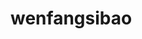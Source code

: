 # wenfangsibao
<!DOCTYPE html>
<html>
	<head>
		<meta charset="utf-8">
		<meta http-equiv="X-UA-Compatible" content="IE=edge">
		<meta name="viewport" content="width=device-width,initial-scale=1.0">
		<title>文房四宝-笔</title>		
		<link rel="stylesheet" href="static/mycss.css">
		<meta name="viewport" content="width=device-width, initial-scale=1">
		<link rel="stylesheet" href="https://cdn.staticfile.org/twitter-bootstrap/4.3.1/css/bootstrap.min.css">
		<script src="https://cdn.staticfile.org/jquery/3.2.1/jquery.min.js"></script>
		<script src="https://cdn.staticfile.org/popper.js/1.15.0/umd/popper.min.js"></script>
		<script src="https://cdn.staticfile.org/twitter-bootstrap/4.3.1/js/bootstrap.min.js"></script>
		<script src="https://cdn.staticfile.org/jquery/2.1.1/jquery.min.js"></script>
			<script src="https://cdn.staticfile.org/twitter-bootstrap/3.3.7/js/bootstrap.min.js"></script>
		<style type="text/css">
			/* a:hover{
				background-color: #896d58;
				border-radius: 20px;
			}
			a{
				display: inline-block;
				width: 200px;
				height: 50px;
				font-size: 17px;
				text-align: center;
				line-height: 50px;
				text-decoration: none;
				color: #fff;
			} */
			body{
				background-image: url('img/bj.PNG');
			}
			input[type=text] {
			  width: 130px;
			  box-sizing: border-box;
			  border: 2px solid #ccc;
			  border-radius: 4px;
			  font-size: 16px;
			  background-color: white;
			  background-image: url('https://static.runoob.com/images/mix/searchicon.png');
			  background-position: 10px 10px; 
			  background-repeat: no-repeat;
			  padding: 12px 20px 12px 40px;
			  -webkit-transition: width 0.4s ease-in-out;
			  transition: width 0.4s ease-in-out;
			}
			
			input[type=text]:focus {
			  width: 100%;
			}
		
		</style>
		
	</head>
	<body>
		<div class="bigbox">
			<nav>定义导航链接的部分
				<a href="new_file.html"><svg t="1686040785079" class="icon" viewBox="0 0 1199 1024" version="1.1" xmlns="http://www.w3.org/2000/svg" p-id="9671" width="30" height="30"><path d="M599.883366 36.485018 14.397338 622.032998l237.705 0 0 383.981 222.536 0c38.057984-82.68503 101.058048-151.528038 179.386982-196.925952-0.27095-17.363968-0.420966-36.896051-0.134963-62.398976-90.196992 44.91305-164.726989 116.515021-213.204992 204.47703L306.957344 951.166101 306.957344 567.178 143.639344 567.178l455.873024-455.873024L1055.391334 567.178035 892.074344 567.178035l0 383.989L745.790344 951.167035l0 54.848 201.139 0L946.929344 622.033l237.705 0L599.883366 36.485018z" p-id="9672" fill="#ffffff"></path></svg>首页</a>
			    <a href="maobi.html"><svg t="1686040003998" class="icon" viewBox="0 0 1245 1024" version="1.1" xmlns="http://www.w3.org/2000/svg" p-id="3388" width="25" height="25"><path d="M134.325343 736.153142S575.645846 179.703469 959.425701 115.700267C511.690516 294.832638 0 1024 0 1024h498.909024a37.195578 37.195578 0 0 0-38.296606-25.562984H63.955331a1934.935975 1934.935975 0 0 1 140.740024-147.106834c255.869193-12.781492 479.71285-38.296605 633.234366-255.869194 25.562984-51.173839-19.148303-44.759157-31.977666-44.759157 121.543851-51.173839 383.779854-243.03983 345.387508-339.020697-19.148303-19.148303-31.977665-6.414681-31.977665-6.414681s198.280673-127.910661 95.741513-185.499182-358.21687 31.977665-358.216871 31.977666 19.148303-38.296605-38.296605-38.296605a711.407311 711.407311 0 0 0-377.221561 166.255137s0-51.173839-31.977665-31.977666c-441.368374 275.017496-275.065366 588.427338-275.065366 588.427339z" p-id="3389" fill="#e6e6e6"></path></svg>毛笔</a>
				<a href="moshui.html"><svg t="1686384869219" class="icon" viewBox="0 0 1024 1024" version="1.1" xmlns="http://www.w3.org/2000/svg" p-id="2793" width="35" height="35"><path d="M605.2 544.8H345.7c-6.6 0-12-5.4-12-12V456c0-6.6 5.4-12 12-12h259.4c6.6 0 12 5.4 12 12v76.8c0.1 6.7-5.3 12-11.9 12z m-247.5-24h235.4V468H357.7v52.8z" fill="#ffffff" p-id="2794"></path><path d="M710.4 924.2H240.5c-6.6 0-12-5.4-12-12V770.8c0-82.6 64.8-150.4 146.3-155v-83c0-6.6 5.4-12 12-12H564c6.6 0 12 5.4 12 12v83c81.5 4.7 146.3 72.4 146.3 155v141.4c0.1 6.6-5.3 12-11.9 12z m-457.9-24h445.8V770.8c0-72.4-58.9-131.3-131.3-131.3-8.3 0-15-6.7-15-15v-79.7H398.9v79.7c0 8.3-6.7 15-15 15-72.4 0-131.3 58.9-131.3 131.3v129.4z" fill="#ffffff" p-id="2795"></path><path d="M557.2 815c-32.1 0-62.5-8-90.2-24-45.5-26.3-96.3-35.9-151.2-28.6-41.4 5.5-69.7 19.1-69.9 19.3L235.3 760c1.3-0.6 31.4-15.2 76.4-21.4 41.7-5.7 104.5-4.8 167.3 31.5 44.6 25.7 95.4 27.8 151.1 6.2 42.6-16.5 72.2-41.4 72.5-41.6l15.6 18.3c-1.3 1.1-32.4 27.4-78.7 45.5-28.1 11-55.8 16.4-82.3 16.5z" fill="#ffffff" p-id="2796"></path><path d="M322.5 867.2c-1.9 0-3.8-0.4-5.6-1.4-5.9-3.1-8.1-10.3-5-16.2l393.2-745.9c2-3.8 5.9-6.2 10.2-6.4 4.3-0.2 8.3 2 10.6 5.6 2.4 3.8 58.8 94.9 28.9 162.5-13.6 30.8-42.3 51.3-85.4 61-1.1 16.3-6.4 47.8-29.4 66.5-16.8 13.7-39.2 17.7-66.5 12L333.1 860.8c-2.1 4.1-6.3 6.4-10.6 6.4z m262.7-484.5c16.7 2.3 30-0.5 39.6-8.3 21.8-17.7 20.9-56.9 20.8-57.3-0.2-6 4-11.2 9.9-12.3 40.2-7.2 66.2-23.7 77.3-49 17.5-39.7-3.2-93-17-121L585.2 382.7z" fill="#ffffff" p-id="2797"></path></svg>墨</a>
				<a href="zhizhang.html"><svg t="1686040586942" class="icon" viewBox="0 0 1352 1024" version="1.1" xmlns="http://www.w3.org/2000/svg" p-id="7403" width="30" height="30"><path d="M314.843459 798.682145a25.155241 25.155241 0 0 1-17.772725-42.927966l177.007704-177.007704a25.145168 25.145168 0 1 1 35.55984 35.55984l-177.007704 177.007704a25.126459 25.126459 0 0 1-17.787115 7.368126z" fill="#ffffff" p-id="7404"></path><path d="M314.872241 798.682145a25.155241 25.155241 0 0 1-21.399224-11.886859L3.856753 320.070583a25.155241 25.155241 0 0 1 34.538089-34.638825l466.753485 289.688218a25.15668 25.15668 0 0 1-26.522374 42.755275L103.153758 384.84389l233.132098 375.429022a25.14085 25.14085 0 0 1-21.341661 38.409233z" fill="#ffffff" p-id="7405"></path><path d="M347.021445 492.948107a25.14085 25.14085 0 0 1-18.909604-41.733524l112.651732-128.769507a25.155241 25.155241 0 0 1 37.86238 33.099002L412.730158 430.865893l55.735841-9.641883a25.14085 25.14085 0 0 1 8.562567 49.547766l-125.704251 21.744605a24.263007 24.263007 0 0 1-4.30287 0.431726z" fill="#ffffff" p-id="7406"></path><path d="M572.382473 814.785529a25.14085 25.14085 0 0 1-10.73559-47.892817l273.599225-128.769506a25.145168 25.145168 0 0 1 21.413615 45.503931l-273.599225 128.798289a25.011332 25.011332 0 0 1-10.678025 2.360103z" fill="#ffffff" p-id="7407"></path><path d="M699.094085 905.318493a25.270368 25.270368 0 0 1-14.54917-4.677033l-112.651732-80.473746a25.155241 25.155241 0 0 1 29.184685-40.942026l102.592514 73.278311 210.955766-64.039372 243.335225-133.835093-179.698797 40.826899a24.853033 24.853033 0 0 1-5.569266 0.633198h-112.579778a25.155241 25.155241 0 1 1 0-50.296092h109.845512l351.324315-79.840548a25.14085 25.14085 0 0 1 17.68638 46.554466L936.543444 833.810259a26.666283 26.666283 0 0 1-4.820942 2.014722l-225.317855 68.414197a25.486231 25.486231 0 0 1-7.310562 1.079315zM847.161749 618.50845a25.212805 25.212805 0 0 1-24.881815-28.983213L885.038519 181.587239l-173.409986 349.698146a25.14085 25.14085 0 1 1-45.043424-22.349021L911.920665 13.991164a25.14085 25.14085 0 0 1 47.374745 15.009677l-87.381365 568.180339a25.155241 25.155241 0 0 1-24.752296 21.32727z" fill="#ffffff" p-id="7408"></path><path d="M540.161314 1023.971218a25.155241 25.155241 0 0 1-24.838642-28.983212l32.177986-209.18569a24.63717 24.63717 0 0 1 0.66198-3.022083l76.444303-269.584172a25.126459 25.126459 0 0 1 38.351669-13.944753l151.391955 102.722032a22.392194 22.392194 0 0 1 1.98594 1.439087l45.719794 38.092633a25.153802 25.153802 0 1 1-32.163595 38.682659l-44.755606-37.286744-121.602853-82.488469-66.514603 234.571185-21.34166 138.684817 92.619641-82.387732a25.155241 25.155241 0 0 1 33.4156 37.603343l-144.829718 128.769507a25.169632 25.169632 0 0 1-16.722191 6.317592z" fill="#ffffff" p-id="7409"></path><path d="M540.132532 1023.971218a25.14085 25.14085 0 0 1-24.924987-22.104376l-80.473746-659.8214a25.14085 25.14085 0 0 1 36.207429-25.543795l64.370363 32.177986a25.227196 25.227196 0 0 1 11.167315 11.095361l106.406095 209.243253a25.14085 25.14085 0 1 1-44.827561 22.780747L505.407362 389.952649l-15.139195-7.540816 74.832525 613.396452a25.169632 25.169632 0 0 1-21.917295 28.019025 27.803161 27.803161 0 0 1-3.050865 0.143908z" fill="#ffffff" p-id="7410"></path><path d="M521.928081 874.133477a25.414277 25.414277 0 0 1-8.634522-1.439087L306.237718 797.171103a25.165315 25.165315 0 0 1 17.269045-47.274008l207.055841 75.480114a25.14085 25.14085 0 0 1-8.634523 48.770659z" fill="#ffffff" p-id="7411"></path></svg>纸张</a>
				<a href="yantai.html"><svg t="1686040490495" class="icon" viewBox="0 0 1024 1024" version="1.1" xmlns="http://www.w3.org/2000/svg" p-id="5897" width="30" height="30"><path d="M1008.128 936.064h-47.616c-3.84 0-6.912-3.072-6.912-6.912V121.728c0-3.84 3.072-6.912 6.912-6.912h47.744c3.84 0 6.912 3.072 6.912 6.912v807.296c-0.128 3.84-3.328 7.04-7.04 7.04z" fill="#ffffff" p-id="5898"></path><path d="M985.088 949.632h-34.688c-21.376 0-38.912-17.408-38.912-38.912V113.152c0-21.376 17.408-38.912 38.912-38.912h34.688c21.376 0 38.912 17.408 38.912 38.912v797.696c0 21.376-17.536 38.784-38.912 38.784zM950.4 101.632c-6.4 0-11.52 5.248-11.52 11.52v797.696c0 6.4 5.12 11.52 11.52 11.52h34.688c6.4 0 11.52-5.12 11.52-11.52V113.152c0-6.4-5.12-11.52-11.52-11.52h-34.688z" fill="#ffffff" p-id="5899"></path><path d="M437.76 529.024m-289.024 0a289.024 289.024 0 1 0 578.048 0 289.024 289.024 0 1 0-578.048 0Z" fill="#ffffff" p-id="5900"></path><path d="M796.416 909.44H79.104c-21.376 0-38.912-17.408-38.912-38.912V153.344c0-21.376 17.408-38.912 38.912-38.912h717.184c21.376 0 38.912 17.408 38.912 38.912v717.184c0 21.504-17.408 38.912-38.784 38.912zM79.104 141.824c-6.4 0-11.52 5.248-11.52 11.52v717.184c0 6.4 5.248 11.52 11.52 11.52h717.184c6.4 0 11.52-5.248 11.52-11.52V153.344c0-6.4-5.248-11.52-11.52-11.52H79.104z" fill="#ffffff" p-id="5901"></path><path d="M836.608 949.632H38.912C17.536 949.632 0 932.224 0 910.848V113.152C0 91.776 17.408 74.24 38.912 74.24h797.696c21.376 0 38.912 17.408 38.912 38.912v797.696c-0.128 21.376-17.536 38.784-38.912 38.784zM38.912 101.632c-6.4 0-11.52 5.248-11.52 11.52v797.696c0 6.4 5.248 11.52 11.52 11.52h797.696c6.4 0 11.52-5.12 11.52-11.52V113.152c0-6.4-5.12-11.52-11.52-11.52H38.912z" fill="#ffffff" p-id="5902"></path><path d="M437.76 831.744C261.504 831.744 118.016 688.256 118.016 512S261.504 192.256 437.76 192.256 757.504 335.744 757.504 512 614.016 831.744 437.76 831.744z m0-612.096C276.48 219.648 145.28 350.72 145.28 512S276.48 804.352 437.76 804.352 730.112 673.28 730.112 512 599.04 219.648 437.76 219.648z" fill="#ffffff" p-id="5903"></path></svg>砚台</a>
				<a href="liuyan.html"><svg t="1686040637635" class="icon" viewBox="0 0 1024 1024" version="1.1" xmlns="http://www.w3.org/2000/svg" p-id="8478" width="30" height="30"><path d="M511.913993 928.016126c-8.256677 0-16.341341-3.096254-22.705863-9.460776l-95.983874-95.983874c-12.55703-12.55703-12.55703-32.682681 0-45.239711s32.682681-12.55703 45.239711 0l73.450025 73.450025 73.450025-73.450025c6.020494-6.020494 14.105157-9.460776 22.705863-9.460776l223.962372 0c17.717453 0 31.994625-14.277171 31.994625-31.994625L864.026877 223.962372c0-17.545439-14.277171-31.994625-31.994625-31.994625l-639.892491 0c-17.545439 0-31.994625 14.449185-31.994625 31.994625l0 511.913993c0 17.717453 14.449185 31.994625 31.994625 31.994625l95.983874 0c17.717453 0 31.994625 14.277171 31.994625 31.994625s-14.277171 31.994625-31.994625 31.994625l-95.983874 0c-52.980346 0-95.983874-43.003528-95.983874-95.983874L96.155888 223.962372c0-52.980346 43.003528-95.983874 95.983874-95.983874l639.892491 0c52.980346 0 95.983874 43.003528 95.983874 95.983874l0 511.913993c0 52.980346-43.003528 95.983874-95.983874 95.983874L621.142953 831.860239 534.619856 918.55535C528.427348 924.747858 520.17067 928.016126 511.913993 928.016126z" fill="#ffffff" p-id="8479"></path><path d="M335.943558 511.913993c-26.490173 0-47.991937-21.501764-47.991937-47.991937s21.501764-47.991937 47.991937-47.991937 47.991937 21.501764 47.991937 47.991937S362.433731 511.913993 335.943558 511.913993z" fill="#ffffff" p-id="8480"></path><path d="M527.911305 511.913993c-26.490173 0-47.991937-21.501764-47.991937-47.991937s21.501764-47.991937 47.991937-47.991937 47.991937 21.501764 47.991937 47.991937S554.401478 511.913993 527.911305 511.913993z" fill="#ffffff" p-id="8481"></path><path d="M720.051067 511.913993c-26.490173 0-47.991937-21.501764-47.991937-47.991937s21.501764-47.991937 47.991937-47.991937c26.490173 0 47.991937 21.501764 47.991937 47.991937S746.369226 511.913993 720.051067 511.913993z" fill="#ffffff" p-id="8482"></path></svg>留言</a>
			    <form>
			      <input type="text" name="search" placeholder="搜索..">
			    </form>
			</nav>								
		</div>
			
			<div id="demo" class="carousel slide" data-ride="carousel" data-interval="2500"> <!-- data-interval 控制间隔时间-->
			
			  <!-- 指示符 -->
			  <ul class="carousel-indicators">
			    <li data-target="#demo" data-slide-to="0" class="active"></li>
			    <li data-target="#demo" data-slide-to="1"></li>
			    <li data-target="#demo" data-slide-to="2"></li>
				<li data-target="#demo" data-slide-to="3"></li>
			  </ul>
		<div class="fl">			   
			 <div class="ct">
				<img src="img/bi5.PNG" width="260" height="470" alt="">
				<img src="img/bi2.PNG" width="260" height="470" alt="">
				<img src="img/bi4.PNG" width="260" height="470" alt="">
				<img src="img/bi1.PNG" width="260" height="470" alt="">
			 </div>	
	    </div>	
	
			<div class="fl">
				<div class="mian-maobi">
					<div class="maobi">
						<img src="img/bi0.PNG" width="350px" height="400px" align="left" alt="">
								<span>毛笔</span><br>
							笔在林林总总的笔类制品中，毛笔可算是中国独有的品类了。传统的毛笔不但是古人必备的文房用具，而且在表达中华书法、绘画的特殊韵味上具有与众不同的魅力。不过由于毛笔易损，不好保存，故留传至今的古笔实属凤毛麟角。东周的竹木简、缣帛上已广泛使用毛笔来书写。湖北省随州市擂鼓墩曾侯乙墓发现了春秋时期的毛笔，是发现最早的笔。最早的毛笔，大约可追溯到二千多年之前。西周以上虽然迄今尚未见有毛笔的实物，但从发现的史前彩陶花纹、商代的甲骨文等上可觅到些许用笔的迹象。		
							</p>	
					</div>
				</div>
		</div> 	
	<div class="fl">
		<div class="picture3">
			<div class="wfsb2">
					<div class="">
						<dl>
							<dt>软毫笔</dt>
							<dd>软毫笔的弹性较小，较柔软。一般用羊毫、鸡毫、胎毫等软毫制成。</dd>
						</dl>					
					</div>									
			</div>
			<div class="mbzl">
				<img src="img/rhao2.PNG" width="600" height="400" alt="软毫笔" title="软毫笔">
				<img src="img/rhao.PNG" height="400" alt="软毫笔" title="软毫笔">				
			</div>
			<div class="wfsb2">
					<div class="">
						<dl>
							<dt>硬毫笔</dt>
							<dd>硬毫笔的笔毛弹性较大，常见的有兔毫、狼毫、鹿毫、鼠须、石獾毫、山马毫、猪鬃等。</dd>
						</dl>					
					</div>									
			</div>
		    <div class="mbzl">
				<img src="img/yinhao.PNG" width="300" height="300" alt="硬毫笔" title="硬毫笔">
				<img src="img/yinhao2.PNG" width="300" height="300" alt="硬毫笔" title="硬毫笔">
				<img src="img/yinhao3.PNG" width="300" height="300" alt="硬毫笔" title="硬毫笔">
		    </div>
		
			
			<div class="wfsb2">
					<div class="">
						<dl>
							<dt>兼毫笔</dt>
							<dd>“兼毫”，顾名思义是兼而有之的意思。亦即以硬毫为核心、周边裹以软毫，笔性介于硬毫与软毫之间。</dd>
						</dl>					
					</div>									
			</div>
			<div class="mbzl">
				<img src="img/jianhao.PNG" width="300" height="300" alt="兼毫笔" title="兼毫笔">
				<img src="img/jianhao2.PNG" width="300" height="300" alt="兼毫笔" title="兼毫笔">
				<img src="img/jianhao3.PNG" width="300" height="300" alt="兼毫笔" title="兼毫笔">
			</div>
		 </div>	
		</div>
		<div class="leibie1">
			
		</div>
	    <!-- <div class="picture2">
			 <p>图片欣赏</p>
			<div class="leibie1">
				<img src="img/bi1.PNG"  alt="">
				<img src="img/bi2.PNG" alt="">
				<img src="img/bi3.PNG" alt="">
				<img src="img/bi4.PNG" alt="">				
			</div>						
		</div>		 -->
	
	</div>
	</div> 	
	<!-- 脚步区域 -->
	<footer>
		<div class="fenge">					
		</div>
		<div class="footer1">
			<div class="footer1-text">
				<a href="">关于我们</a>
			</div>
			<div class="footer1-fenge">	
								
			</div>
			<div class="footer1-text">
				<a href="liuyan.html">故事分享</a>
			</div>
			<div class="footer1-fenge">
				
			</div>
			<div class="footer1-text">
				<a href="liuyan.html">最新资讯</a>
			</div>
			<div class="footer1-fenge">
				
			</div>
			<div class="footer1-text">
				<a href="liuyan.html">给我们留言</a>
			</div>
			<div class="footer1-fenge">
				
			</div>
			<div class="footer1-text">
				<a href="liuyan.html">版权申明</a>
			</div>
			
		</div>
	</div>
	<div class="footer2">
		<p>Copyright © 1998-2023 Tencent. All Rights Reserved.</p>
		
	</div>
	<div class="footer-tubiao">
		<div class="tb">
		<a href="https://weibo.com/newlogin?tabtype=weibo&gid=102803&openLoginLayer=0&url=https%3A%2F%2Fweibo.com%2F">
			<svg t="1685720130967" class="icon" viewBox="0 0 1024 1024" version="1.1" xmlns="http://www.w3.org/2000/svg" p-id="5150" width="30" height="30"><path d="M726.64 470.78c-34.78-6.72-17.845-25.088-17.845-25.088s34.023-55.406-6.805-95.73c-50.5-49.878-173.429 6.276-173.429 6.276-46.877 14.333-34.478-6.572-27.824-42.116 0-41.965-14.518-112.899-139.563-71.084-124.894 42.263-232.1 189.958-232.1 189.958-74.54 98.118-64.713 173.983-64.713 173.983 18.596 167.562 198.984 213.557 339.303 224.462C551.24 842.79 750.53 781.259 810.857 654.619c60.486-126.791-49.29-176.97-84.217-183.838zM414.55 784.249c-146.518 6.718-265.061-65.71-265.061-162.184 0-96.624 118.543-173.984 265.061-180.706 146.669-6.718 265.364 53.018 265.364 149.342 0 96.327-118.695 186.976-265.364 193.548zM385.367 504.83c-147.425 17.023-130.338 153.224-130.338 153.224s-1.51 43.16 39.467 65.114c86.183 46.145 175.093 18.216 219.849-38.98 44.907-57.047 18.6-196.235-128.978-179.358zM348.17 696.138c-27.516 3.135-49.743-12.547-49.743-35.248 0-22.55 19.654-46.296 47.173-49.13 31.604-2.99 52.167 14.934 52.167 37.782 0.151 22.55-22.228 43.46-49.597 46.596z m86.946-73.03c-9.377 6.87-20.866 5.975-25.707-2.388-5.141-8.067-3.175-20.91 6.2-27.628 10.886-8.067 22.228-5.674 27.217 2.388 4.841 8.067 1.36 20.458-7.71 27.628zM798.459 411.79c11.946 0 21.927-8.66 23.74-20.008 0.153-0.897 0.3-1.645 0.3-2.542 17.997-159.646-132.605-132.165-132.605-132.165-13.306 0-24.04 10.6-24.04 24.042 0 13.144 10.734 23.748 24.04 23.748 108.112-23.598 84.375 83.18 84.375 83.18-0.152 13.144 10.733 23.745 24.19 23.745z m-17.54-278.671c-52.013-12.096-105.693-1.64-120.662 1.195-1.21 0.15-2.266 1.198-3.323 1.344-0.457 0.151-0.908 0.597-0.908 0.597-14.818 4.185-25.555 17.624-25.555 33.603 0 18.968 15.573 34.646 35.078 34.646 0 0 18.9-2.538 31.756-7.466 12.699-5.076 120.657-3.732 174.185 84.976 29.186 64.813 12.856 108.123 10.737 115.141 0 0-6.954 16.877-6.954 33.452 0 19.115 15.574 31.215 35.078 31.215 16.18 0 29.786-2.243 33.718-29.273h0.152c57.761-189.215-70.16-278.072-163.302-299.43z m0 0" p-id="5151" fill="#8a8a8a"></path></svg>
		</a>
		</div>
	   <div class="tb">
	   	<a href="https://weixin.qq.com/">
	   		<svg t="1685720186998" class="icon" viewBox="0 0 1024 1024" version="1.1" xmlns="http://www.w3.org/2000/svg" p-id="6339" width="30" height="30"><path d="M664.250054 368.541681c10.015098 0 19.892049 0.732687 29.67281 1.795902-26.647917-122.810047-159.358451-214.077703-310.826188-214.077703-169.353083 0-308.085774 114.232694-308.085774 259.274068 0 83.708494 46.165436 152.460344 123.281791 205.78483l-30.80868 91.730191 107.688651-53.455469c38.558178 7.53665 69.459978 15.308661 107.924012 15.308661 9.66308 0 19.230993-0.470721 28.752858-1.225921-6.025227-20.36584-9.521864-41.723264-9.521864-63.862493C402.328693 476.632491 517.908058 368.541681 664.250054 368.541681zM498.62897 285.87389c23.200398 0 38.557154 15.120372 38.557154 38.061874 0 22.846334-15.356756 38.156018-38.557154 38.156018-23.107277 0-46.260603-15.309684-46.260603-38.156018C452.368366 300.994262 475.522716 285.87389 498.62897 285.87389zM283.016307 362.090758c-23.107277 0-46.402843-15.309684-46.402843-38.156018 0-22.941502 23.295566-38.061874 46.402843-38.061874 23.081695 0 38.46301 15.120372 38.46301 38.061874C321.479317 346.782098 306.098002 362.090758 283.016307 362.090758zM945.448458 606.151333c0-121.888048-123.258255-221.236753-261.683954-221.236753-146.57838 0-262.015505 99.348706-262.015505 221.236753 0 122.06508 115.437126 221.200938 262.015505 221.200938 30.66644 0 61.617359-7.609305 92.423993-15.262612l84.513836 45.786813-23.178909-76.17082C899.379213 735.776599 945.448458 674.90216 945.448458 606.151333zM598.803483 567.994292c-15.332197 0-30.807656-15.096836-30.807656-30.501688 0-15.190981 15.47546-30.477129 30.807656-30.477129 23.295566 0 38.558178 15.286148 38.558178 30.477129C637.361661 552.897456 622.099049 567.994292 598.803483 567.994292zM768.25071 567.994292c-15.213493 0-30.594809-15.096836-30.594809-30.501688 0-15.190981 15.381315-30.477129 30.594809-30.477129 23.107277 0 38.558178 15.286148 38.558178 30.477129C806.808888 552.897456 791.357987 567.994292 768.25071 567.994292z" fill="#8a8a8a" p-id="6340"></path></svg>
	   					   
	   	</a>
	   </div>
	   <div class="tb">
	   	<a href="https://im.qq.com/index/">
	   		<svg t="1685720315762" class="icon" viewBox="0 0 1024 1024" version="1.1" xmlns="http://www.w3.org/2000/svg" p-id="7866" width="30" height="30"><path d="M824.8 613.2c-16-51.4-34.4-94.6-62.7-165.3C766.5 262.2 689.3 112 511.5 112 331.7 112 256.2 265.2 261 447.9c-28.4 70.8-46.7 113.7-62.7 165.3-34 109.5-23 154.8-14.6 155.8 18 2.2 70.1-82.4 70.1-82.4 0 49 25.2 112.9 79.8 159-26.4 8.1-85.7 29.9-71.6 53.8 11.4 19.3 196.2 12.3 249.5 6.3 53.3 6 238.1 13 249.5-6.3 14.1-23.8-45.3-45.7-71.6-53.8 54.6-46.2 79.8-110.1 79.8-159 0 0 52.1 84.6 70.1 82.4 8.5-1.1 19.5-46.4-14.5-155.8z" p-id="7867" fill="#8a8a8a"></path></svg>
	   					   
	   	</a>
	   </div>
	   <div class="tb">
	   	<a href="https://wx.mail.qq.com/login/loginpage?auth_type=3">
	   		<svg t="1685720518972" class="icon" viewBox="0 0 1024 1024" version="1.1" xmlns="http://www.w3.org/2000/svg" p-id="8968" width="30" height="30"><path d="M838.954667 234.666667H170.666667c-3.626667 0-7.168 0.448-10.56 1.322666l323.690666 323.669334a21.333333 21.333333 0 0 0 30.165334 0L838.954667 234.666667z m46.144 14.186666l-260.693334 260.693334 262.933334 262.912c5.44-7.168 8.661333-16.106667 8.661333-25.792V277.333333c0-10.944-4.117333-20.906667-10.88-28.48zM843.861333 789.333333l-249.6-249.621333-50.133333 50.133333a64 64 0 0 1-90.517333 0l-50.112-50.133333L156.373333 786.88c4.48 1.578667 9.28 2.453333 14.314667 2.453333h673.194667zM128.661333 754.218667L373.333333 509.525333 129.578667 265.813333A42.709333 42.709333 0 0 0 128 277.333333v469.333334c0 2.56 0.213333 5.098667 0.661333 7.552zM170.666667 192h682.666666a85.333333 85.333333 0 0 1 85.333334 85.333333v469.333334a85.333333 85.333333 0 0 1-85.333334 85.333333H170.666667a85.333333 85.333333 0 0 1-85.333334-85.333333V277.333333a85.333333 85.333333 0 0 1 85.333334-85.333333z" fill="#707070" p-id="8969"></path></svg>
	   					   
	   	</a>
	   </div>
	  
	 </div>
	</footer>
	
	
	</body>
</html>
